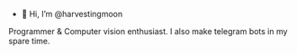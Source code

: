 - 👋 Hi, I’m @harvestingmoon 

Programmer & Computer vision enthusiast. I also make telegram bots in my spare time.
